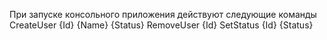 При запуске консольного приложения действуют следующие команды
CreateUser {Id} {Name} {Status}
RemoveUser {Id}
SetStatus {Id} {Status}
